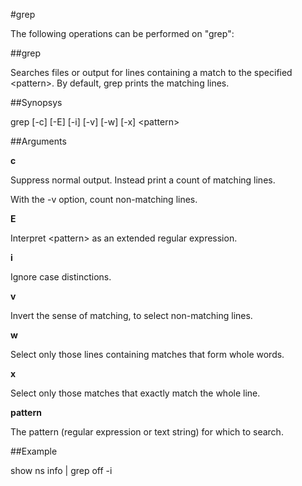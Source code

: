 #grep

The following operations can be performed on "grep":


##grep

Searches files or output for lines containing a match to the specified &lt;pattern>.  By default, grep prints the matching lines.


##Synopsys

grep [-c] [-E] [-i] [-v] [-w] [-x] &lt;pattern>


##Arguments

<b>c</b>
Suppress normal output. Instead print a count of matching lines.
With the -v option, count non-matching lines.

<b>E</b>
Interpret &lt;pattern&gt; as an extended regular expression.

<b>i</b>
Ignore case distinctions.

<b>v</b>
Invert the sense of matching, to select non-matching lines.

<b>w</b>
Select only those lines containing matches that form whole words.

<b>x</b>
Select only those matches that exactly match the whole line.

<b>pattern</b>
The pattern (regular expression or text string) for which to search.



##Example

show ns info | grep off -i

